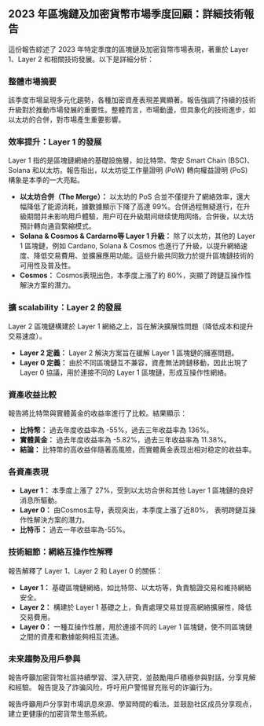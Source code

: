 ## 2023 年區塊鏈及加密貨幣市場季度回顧：詳細技術報告

這份報告綜述了 2023 年特定季度的區塊鏈及加密貨幣市場表現，著重於 Layer 1、Layer 2 和相關技術發展。以下是詳細分析：

### 整體市場摘要

該季度市場呈現多元化趨勢，各種加密資產表現差異顯著。報告強調了持續的技術升級對於推動市場發展的重要性。整體而言，市場動盪，但具象化的技術進步，如以太坊的合併，對市場產生重要影響。

### 效率提升：Layer 1 的發展

Layer 1 指的是區塊鏈網絡的基礎設施層，如比特幣、幣安 Smart Chain (BSC)、Solana 和以太坊。報告指出，以太坊從工作量證明 (PoW) 轉向權益證明 (PoS) 構象是本季的一大亮點。

* **以太坊合併（The Merge）：** 以太坊的 PoS 合並不僅提升了網絡效率，還大幅降低了能源消耗，據數據顯示下降了高達 99%。合併過程無縫進行，在升級期間并未影响用戶體驗，用户可在升級期间继续使用网络。合併後，以太坊預計轉向通貨緊縮模式。
* **Solana & Cosmos & Cardarno等 Layer 1 升級：** 除了以太坊，其他的 Layer 1 區塊鏈，例如 Cardano, Solana & Cosmos 也進行了升級，以提升網絡速度、降低交易費用、並擴展應用功能。這些升級共同致力於提升區塊鏈技術的可用性及普及性。
* **Cosmos：** Cosmos表現出色，本季度上漲了約 80%，突顯了跨鏈互操作性解決方案的潛力。

### 擴 scalability：Layer 2 的發展

Layer 2 區塊鏈構建於 Layer 1 網絡之上，旨在解決擴展性問題（降低成本和提升交易速度）。

* **Layer 2 定義：** Layer 2 解決方案旨在緩解 Layer 1 區塊鏈的擁塞問題。
* **Layer 0 定義：** 由於不同區塊鏈互不兼容，資產無法跨鏈移動，因此出現了 Layer 0 協議，用於連接不同的 Layer 1 區塊鏈，形成互操作性網絡。

### 資產收益比較

報告將比特幣與實體黃金的收益率進行了比較。結果顯示：

*   **比特幣：** 過去年度收益率為 -55%，過去三年收益率為 136%。
*   **實體黃金：** 過去年度收益率為 -5.82%，過去三年收益率為 11.38%。
*   **結論：** 比特幣的高收益伴隨著高風險，而實體黄金表现出相对稳定的收益率。

###  各資產表現

* **Layer 1：** 本季度上漲了 27%，受到以太坊合併和其他 Layer 1 區塊鏈的良好消息所驅動。
* **Layer 0：** 由Cosmos主导，表现突出，本季度上漲了近80%， 表明跨鏈互操作性解決方案的潛力。
* **比特币：** 過去一年收益率為-55%。

### 技術細節：網絡互操作性解釋

報告解釋了 Layer 1、Layer 2 和 Layer 0 的關係：

*   **Layer 1：** 基礎區塊鏈網絡，如比特幣、以太坊等，負責驗證交易和維持網絡安全。
*   **Layer 2：** 構建於 Layer 1 基礎之上，負責處理交易並提高網絡擴展性，降低交易費用。
*   **Layer 0：** 一種互操作性層，用於連接不同的 Layer 1 區塊鏈，使不同區塊鏈之間的資產和數據能夠相互流通。

### 未来趨勢及用戶參與

報告呼籲加密貨幣社區持續學習、深入研究，並鼓勵用戶積極參與對話，分享見解和經驗。 報告提及了詐骗风险，呼吁用户警惕冒充账号的诈骗行为。

報告呼籲用戶分享對市場訊息來源、學習時間的看法。並鼓励社区成员分享观点，建立更健康的加密貨幣生態系統。